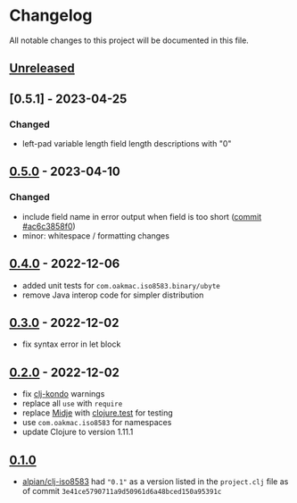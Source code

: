 # Changelog

All notable changes to this project will be documented in this file.

## [Unreleased]

## [0.5.1] - 2023-04-25

### Changed

- left-pad variable length field length descriptions with "0"

## [0.5.0] - 2023-04-10

### Changed

- include field name in error output when field is too short
  ([commit #ac6c3858f0](https://github.com/oakmac/com.oakmac.iso8583/commit/ac6c3858f0ea9b36ddaca352b6e8f7c7afaafcb1))
- minor: whitespace / formatting changes

## [0.4.0] - 2022-12-06

- added unit tests for `com.oakmac.iso8583.binary/ubyte`
- remove Java interop code for simpler distribution

## [0.3.0] - 2022-12-02

- fix syntax error in let block

## [0.2.0] - 2022-12-02

- fix [clj-kondo] warnings
- replace all `use` with `require`
- replace [Midje] with [clojure.test] for testing
- use `com.oakmac.iso8583` for namespaces
- update Clojure to version 1.11.1

[clj-kondo]: https://github.com/clj-kondo/clj-kondo
[midje]: https://github.com/marick/Midje
[clojure.test]: https://clojure.github.io/clojure/clojure.test-api.html

## [0.1.0]

- [alpian/clj-iso8583] had `"0.1"` as a version listed in the `project.clj` file
  as of commit `3e41ce5790711a9d50961d6a48bced150a95391c`

[alpian/clj-iso8583]: https://github.com/alpian/clj-iso8583
[unreleased]: https://github.com/oakmac/com.oakmac.iso8583/compare/v0.5.0...HEAD
[0.5.0]: https://github.com/oakmac/com.oakmac.iso8583/releases/tag/v0.5.0
[0.4.0]: https://github.com/oakmac/com.oakmac.iso8583/releases/tag/v0.4.0
[0.3.0]: https://github.com/oakmac/com.oakmac.iso8583/releases/tag/v0.3.0
[0.2.0]: https://github.com/oakmac/com.oakmac.iso8583/releases/tag/v0.2.0
[0.1.0]:
  https://github.com/alpian/clj-iso8583/tree/3e41ce5790711a9d50961d6a48bced150a95391c
